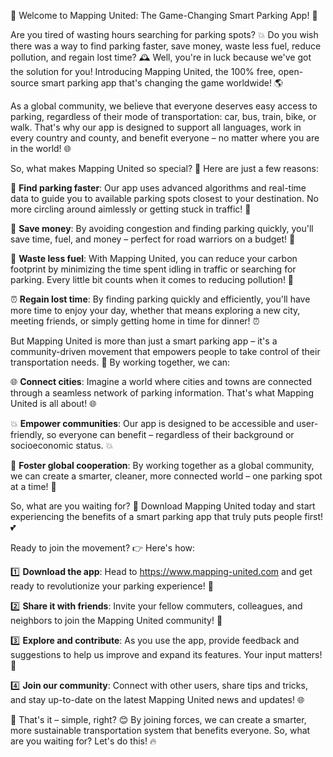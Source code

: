 🚀 Welcome to Mapping United: The Game-Changing Smart Parking App! 🚀

Are you tired of wasting hours searching for parking spots? 💥 Do you wish there was a way to find parking faster, save money, waste less fuel, reduce pollution, and regain lost time? 🕰️ Well, you're in luck because we've got the solution for you! Introducing Mapping United, the 100% free, open-source smart parking app that's changing the game worldwide! 🌎

As a global community, we believe that everyone deserves easy access to parking, regardless of their mode of transportation: car, bus, train, bike, or walk. That's why our app is designed to support all languages, work in every country and county, and benefit everyone – no matter where you are in the world! 🌐

So, what makes Mapping United so special? 🤔 Here are just a few reasons:

🚗 **Find parking faster**: Our app uses advanced algorithms and real-time data to guide you to available parking spots closest to your destination. No more circling around aimlessly or getting stuck in traffic! 🚗

💸 **Save money**: By avoiding congestion and finding parking quickly, you'll save time, fuel, and money – perfect for road warriors on a budget! 💸

🌿 **Waste less fuel**: With Mapping United, you can reduce your carbon footprint by minimizing the time spent idling in traffic or searching for parking. Every little bit counts when it comes to reducing pollution! 🌿

⏰ **Regain lost time**: By finding parking quickly and efficiently, you'll have more time to enjoy your day, whether that means exploring a new city, meeting friends, or simply getting home in time for dinner! ⏰

But Mapping United is more than just a smart parking app – it's a community-driven movement that empowers people to take control of their transportation needs. 💪 By working together, we can:

🌐 **Connect cities**: Imagine a world where cities and towns are connected through a seamless network of parking information. That's what Mapping United is all about! 🌐

💥 **Empower communities**: Our app is designed to be accessible and user-friendly, so everyone can benefit – regardless of their background or socioeconomic status. 💥

🌟 **Foster global cooperation**: By working together as a global community, we can create a smarter, cleaner, more connected world – one parking spot at a time! 🌟

So, what are you waiting for? 🤔 Download Mapping United today and start experiencing the benefits of a smart parking app that truly puts people first! 💕

Ready to join the movement? 👉 Here's how:

1️⃣ **Download the app**: Head to https://www.mapping-united.com and get ready to revolutionize your parking experience! 📲

2️⃣ **Share it with friends**: Invite your fellow commuters, colleagues, and neighbors to join the Mapping United community! 👫

3️⃣ **Explore and contribute**: As you use the app, provide feedback and suggestions to help us improve and expand its features. Your input matters! 💬

4️⃣ **Join our community**: Connect with other users, share tips and tricks, and stay up-to-date on the latest Mapping United news and updates! 🌐

🎉 That's it – simple, right? 😊 By joining forces, we can create a smarter, more sustainable transportation system that benefits everyone. So, what are you waiting for? Let's do this! 🔥